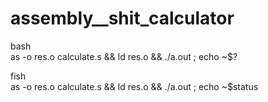 # assembly__shit_calculator

bash \
as -o res.o calculate.s && ld res.o && ./a.out ; echo ~$? 

fish \
as -o res.o calculate.s && ld res.o && ./a.out ; echo ~$status 
